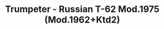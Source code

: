 ---
layout: product
title: "Trumpeter - Russian T-62 Mod.1975 (Mod.1962+Ktd2)"
price: "4900" 
desc: "N/A"
img_path: "/assets/img/TRU01551.jpg"
brand: "N/A"
available: false
special_offer: false
new: false
soon: false
cat: "010000"
subcat: "013400"
subsubcat: "0N/A"
sifra: "TRU01551"
popular: true
---